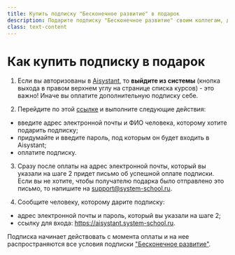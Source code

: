 ```yaml
---
title: Купить подписку "Бесконечное развитие" в подарок
description: Подарите подписку "Бесконечное развитие" своим коллегам, друзьям или близким
class: text-content
---
```


# Как купить подписку в подарок

1. Если вы авторизованы в <a href="https://aisystant.system-school.ru/" target="_blank">Aisystant</a>, то **выйдите из системы** (кнопка выхода в правом верхнем углу на странице списка курсов) - это важно! Иначе вы оплатите дополнительную подписку себе.

2. Перейдите по этой <a href="https://aisystant.system-school.ru/ui#new-payment" target="_blank">ссылке</a> и выполните следующие действия:
* введите адрес электронной почты и ФИО человека, которому хотите подарить подписку;
* придумайте и введите пароль, под которым он будет входить в Aisystant;
* оплатите подписку.

3. Сразу после оплаты на адрес электронной почты, который вы указали на шаге 2 придет письмо об успешной оплате подписки. Если вы не хотите, чтобы получателю подарка было отправлено это письмо, то напишите на support@system-school.ru.

4. Сообщите человеку, которому дарите подписку:
* адрес электронной почты и пароль, который вы указали на шаге 2;
* ссылку для входа: https://aisystant.system-school.ru.

Подписка начинает действовать с момента оплаты и на нее распространяются все условия подписки ["Бесконечное развитие"](/open-endedness).
